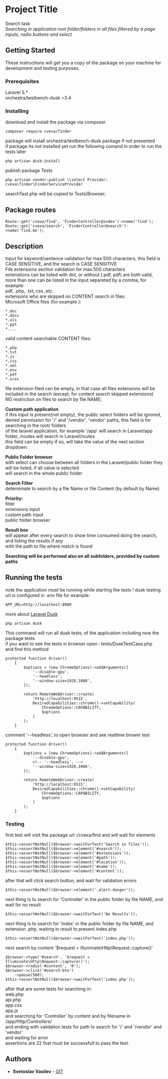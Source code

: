 # Project Title

Search task<br/>
<i>Searching in application root folder/folders in all files filtered by a page inputs, radio buttons and select</i>

## Getting Started

These instructions will get you a copy of the package on your machine for development and testing purposes.


### Prerequisites

Laravel 5.*<br/>
orchestra/testbench-dusk ~3.4<br/>


### Installing

download and install the package via composer

```
composer require cvexa/finder
```

package will install orchestra/testbench-dusk package if not presented<br/>
if package its not installed yet run the following comand in order to run the tests later<br>

```
php artisan dusk:install
```

publish package Tests

```
php artisan vendor:publish \\select Provider: cvexa\finder\FinderServiceProvider
```

searchTest.php will be copied to Tests\Browser;

## Package routes

```
Route::get('cvexa/find', 'FinderController@index')->name('find');
Route::get('cvexa/search', 'FinderController@search')->name('find.me');
```

## Description

Input for keyword/sentence validation for max:500 characters, this field is CASE SENSITIVE, and the search is CASE SENSITIVE<br/>
File extensions section validation for max:500 characters<br/>
extenstions can be listed with dot, or without (.pdf, pdf) are both valid,<br/>
more than one can be listed in the input separeted by a comma, for example:<br/>
pdf, .php, .txt, css ,etc.<br/>
extensions who are skipped on CONTENT search in files:<br/>
Microsoft Office files (for example ):
```
*.doc
*.docx
*.xls
*.ppt
*....
```

valid content searchable CONTENT files:
```
*.php
*.txt
*.js
*.css
*.xml
*.env
*.pdf
*.scss
```


file extension filed can be empty, in that case all files extensions will be included in the search (except, for content search skipped extensions)<br/>
NO restriction on files to search by file NAME;<br/>

<b>Custom path application</b><br/>
if this input is present(not empty), the public select folders will be ignored,<br/>
denied permission for '/' and '/vendor', 'vendor' paths, this field is for searching in the root/ folders<br/> of the laravel application, for example '/app' will search in Laravel/app folder, /routes will search in Laravel/routes<br/>
this field can be empty if so, will take the value of the next section dropdown.<br/>

<b>Public Folder browser</b><br/>
with select can choose between all folders in the Laravel/public folder they will be listed, if all value is selected<br/> will search in the whole public folder<br/>

<b>Search Filter</b><br/>
determinate to search by a file Name or file Content (by default by Name)<br/>

<b>Priority:</b><br/>
filter<br/>
extensions input<br/>
custom path input<br/>
public folder browser<br/>

<b>Result box</b><br/>
will appear after every search to show time consumed doing the search, and listing the results if any<br/>
with the path to file where match is found<br/>

<b>Searching will be performed also on all subfolders, provided by custom paths</b>
## Running the tests

note the application must be running while starting the tests !
dusk testing url is configured in .env file for example:
```
APP_URL=http://localhost:8000
```
more about [Laravel Dusk](https://laravel.com/docs/5.8/dusk)

```
php artisan dusk
```
This command will run all dusk tests, of the application including now the package tests<br>
if you want to see the tests in browser open : tests/DuskTestCase.php<br/>
and find this method

```
protected function driver()
    {
        $options = (new ChromeOptions)->addArguments([
            '--disable-gpu',
            '--headless',
            '--window-size=1920,1080',
        ]);

        return RemoteWebDriver::create(
            'http://localhost:9515',
            DesiredCapabilities::chrome()->setCapability(
                ChromeOptions::CAPABILITY,
                $options
            )
        );
    }
```

comment '--headless', to open browser and see realtime brower test
```
protected function driver()
    {
        $options = (new ChromeOptions)->addArguments([
            '--disable-gpu',
            <!-- '--headless', -->
            '--window-size=1920,1080',
        ]);

        return RemoteWebDriver::create(
            'http://localhost:9515',
            DesiredCapabilities::chrome()->setCapability(
                ChromeOptions::CAPABILITY,
                $options
            )
        );
    }
```
### Testing

first test will visit the package url :/cvexa/find
and will wait for elements

```
$this->assertNotNull($browser->waitForText('Search in files'));
$this->assertNotNull($browser->element('#search'));
$this->assertNotNull($browser->element('#extensions'));
$this->assertNotNull($browser->element('#path'));
$this->assertNotNull($browser->element('#location'));
$this->assertNotNull($browser->element('#name'));
$this->assertNotNull($browser->element('#content'));
```

after that will click search button, and wait for validation errors

```
$this->assertNotNull($browser->element('.alert-danger'));
```
next thing is to search for 'Controller' in the public folder by file NAME, and wait for no result
```
$this->assertNotNull($browser->waitForText('No Results'));
```
next thing is to search for 'index' in the public folder by file NAME, and extension .php, waiting in result to present index.php
```
$this->assertNotNull($browser->waitForText('index.php'));
```
next search by content '$request = Illuminate\Http\Request::capture()'
```
$browser->type('#search', '$request = Illuminate\Http\Request::capture()');
$browser->radio('#content', '0');
$browser->click('#search-btn')
    ->pause(500);
$this->assertNotNull($browser->waitForText('index.php'));
```
after that are some tests for searching in:<br/>
web.php<br/>
api.php<br/>
app.css<br/>
app.js<br/>
and searching for 'Controller' by content and by filename in<br/>
/app/Http/Controllers/<br/>
and ending with validation tests for path to search for '/' and '/vendor' and 'vendor'<br/>
and waiting for error<br/>
assertions are 22 that must be successfull to pass the test.<br/>

## Authors

* **Svetoslav Vasilev** - [GIT](https://github.com/cvexa)
